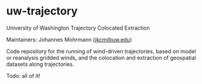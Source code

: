 # uw-trajectory
University of Washington Trajectory Colocated Extraction

Maintainers:
Johannes Mohrmann (jkcm@uw.edu)

Code repository for the running of wind-driven trajectories, based on model or reanalysis gridded winds, and the colocation and extraction of geospatial datasets along trajectories. 

Todo: all of it!
